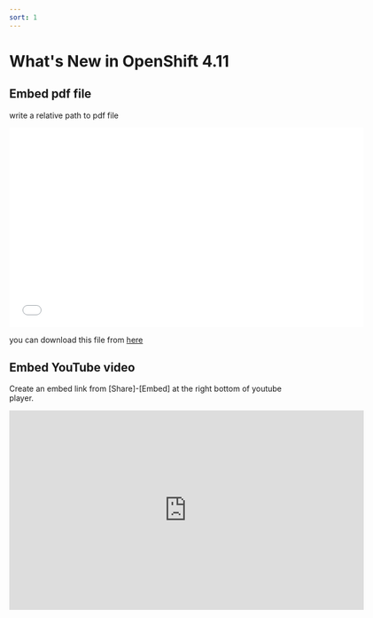 ```yaml
---
sort: 1
---
```

# What's New in OpenShift 4.11

## Embed pdf file

write a relative path to pdf file

<embed src="../pdf/What_s_New_in_OpenShift_4.11_-_Public.pdf)#&scrollbar=0&view=Fit&viewrect=0,0,570,0" width="640" height="360" hspace="0" vspace="0">

you can download this file from [here](../pdf/What_s_New_in_OpenShift_4.11_-_Public.pdf)

## Embed YouTube video

Create an embed link from [Share]-[Embed] at the right bottom of youtube player.

<iframe width="640" height="360" src="https://www.youtube.com/embed/6QJhJTPY2mI" title="YouTube video player" frameborder="0" allow="accelerometer; autoplay; clipboard-write; encrypted-media; gyroscope; picture-in-picture" allowfullscreen></iframe>
